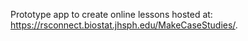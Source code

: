 Prototype app to create online lessons hosted at: https://rsconnect.biostat.jhsph.edu/MakeCaseStudies/.
